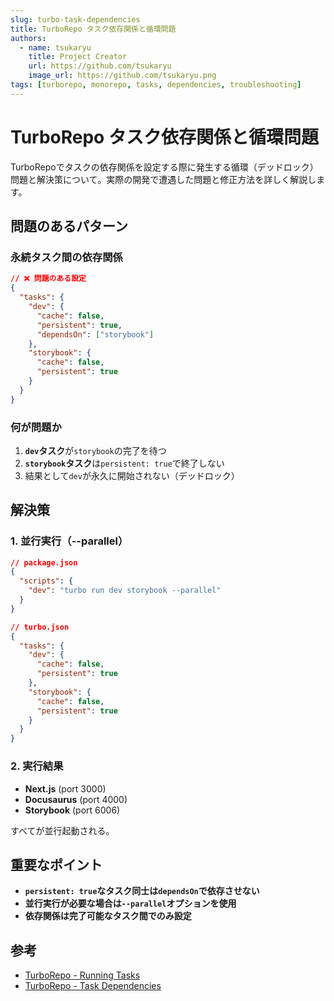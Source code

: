 ```yaml
---
slug: turbo-task-dependencies
title: TurboRepo タスク依存関係と循環問題
authors:
  - name: tsukaryu
    title: Project Creator
    url: https://github.com/tsukaryu
    image_url: https://github.com/tsukaryu.png
tags: [turborepo, monorepo, tasks, dependencies, troubleshooting]
---
```


# TurboRepo タスク依存関係と循環問題

TurboRepoでタスクの依存関係を設定する際に発生する循環（デッドロック）問題と解決策について。実際の開発で遭遇した問題と修正方法を詳しく解説します。

<!--truncate-->

## 問題のあるパターン

### 永続タスク間の依存関係

```json
// ❌ 問題のある設定
{
  "tasks": {
    "dev": {
      "cache": false,
      "persistent": true,
      "dependsOn": ["storybook"]
    },
    "storybook": {
      "cache": false,
      "persistent": true
    }
  }
}
```

### 何が問題か

1. **`dev`タスク**が`storybook`の完了を待つ
2. **`storybook`タスク**は`persistent: true`で終了しない
3. 結果として`dev`が永久に開始されない（デッドロック）

## 解決策

### 1. 並行実行（--parallel）

```json
// package.json
{
  "scripts": {
    "dev": "turbo run dev storybook --parallel"
  }
}

// turbo.json
{
  "tasks": {
    "dev": {
      "cache": false,
      "persistent": true
    },
    "storybook": {
      "cache": false,
      "persistent": true
    }
  }
}
```

### 2. 実行結果

- **Next.js** (port 3000)
- **Docusaurus** (port 4000)  
- **Storybook** (port 6006)

すべてが並行起動される。

## 重要なポイント

- **`persistent: true`なタスク同士は`dependsOn`で依存させない**
- **並行実行が必要な場合は`--parallel`オプションを使用**
- **依存関係は完了可能なタスク間でのみ設定**

## 参考

- [TurboRepo - Running Tasks](https://turbo.build/repo/docs/core-concepts/monorepos/running-tasks)
- [TurboRepo - Task Dependencies](https://turbo.build/repo/docs/core-concepts/monorepos/task-dependencies)